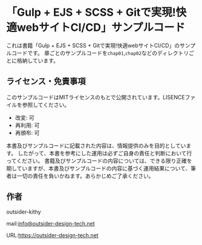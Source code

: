 # 「Gulp + EJS + SCSS + Gitで実現!快適webサイトCI/CD」サンプルコード

これは書籍「Gulp + EJS + SCSS + Gitで実現!快適webサイトCI/CD」のサンプルコードです。
章ごとのサンプルコードを`chap01`,`chap02`などのディレクトリごとに格納しています。

## ライセンス・免責事項
このサンプルコードはMITライセンスのもとで公開されています。LISENCEファイルを参照してください。

- 改変: 可
- 再利用: 可
- 再頒布: 可

本書及びサンプルコードに記載された内容は、情報提供のみを目的としています。
したがって、本書を参考にした運用は必ずご自身の責任と判断において行ってください。
書籍及びサンプルコードの内容については、できる限り正確を期していますが、本書及びサンプルコードの内容に基づく運用結果について、筆者は一切の責任を負いかねます。あらかじめご了承ください。

## 作者
outsider-kithy

mail:info@outsider-design-tech.net

URL:https://outsider-design-tech.net